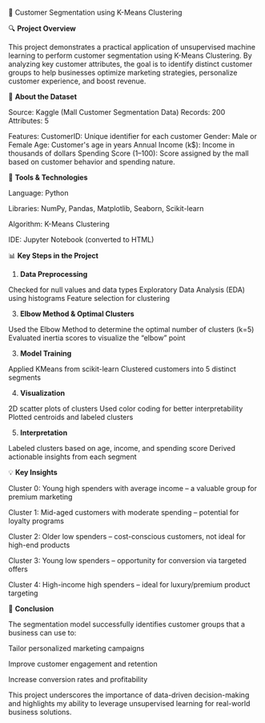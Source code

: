 🧠 Customer Segmentation using K-Means Clustering

🔍 **Project Overview**

This project demonstrates a practical application of unsupervised machine learning to perform customer segmentation using K-Means Clustering.
By analyzing key customer attributes, the goal is to identify distinct customer groups to help businesses optimize marketing strategies, personalize customer experience, and boost revenue.

📁 **About the Dataset**

Source: Kaggle (Mall Customer Segmentation Data)
Records: 200
Attributes: 5

Features:
CustomerID: Unique identifier for each customer
Gender: Male or Female
Age: Customer's age in years
Annual Income (k$): Income in thousands of dollars
Spending Score (1–100): Score assigned by the mall based on customer behavior and spending nature.

🧰 **Tools & Technologies**

Language: Python

Libraries: NumPy, Pandas, Matplotlib, Seaborn, Scikit-learn

Algorithm: K-Means Clustering

IDE: Jupyter Notebook (converted to HTML)

📊 **Key Steps in the Project**

1. **Data Preprocessing**

Checked for null values and data types
Exploratory Data Analysis (EDA) using histograms
Feature selection for clustering

3. **Elbow Method & Optimal Clusters**

Used the Elbow Method to determine the optimal number of clusters (k=5)
Evaluated inertia scores to visualize the “elbow” point

3. **Model Training**

Applied KMeans from scikit-learn
Clustered customers into 5 distinct segments

4. **Visualization**
   
2D scatter plots of clusters
Used color coding for better interpretability
Plotted centroids and labeled clusters

5. **Interpretation**

Labeled clusters based on age, income, and spending score
Derived actionable insights from each segment

💡 **Key Insights**

Cluster 0: Young high spenders with average income – a valuable group for premium marketing

Cluster 1: Mid-aged customers with moderate spending – potential for loyalty programs

Cluster 2: Older low spenders – cost-conscious customers, not ideal for high-end products

Cluster 3: Young low spenders – opportunity for conversion via targeted offers

Cluster 4: High-income high spenders – ideal for luxury/premium product targeting


🎯 **Conclusion**

The segmentation model successfully identifies customer groups that a business can use to:

Tailor personalized marketing campaigns

Improve customer engagement and retention

Increase conversion rates and profitability

This project underscores the importance of data-driven decision-making and highlights my ability to leverage unsupervised learning for real-world business solutions.
